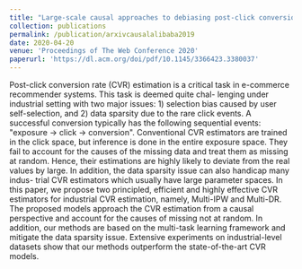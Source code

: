 ```yaml
---
title: "Large-scale causal approaches to debiasing post-click conversion rate estimation with multi-task learning"
collection: publications
permalink: /publication/arxivcausalalibaba2019
date: 2020-04-20
venue: 'Proceedings of The Web Conference 2020'
paperurl: 'https://dl.acm.org/doi/pdf/10.1145/3366423.3380037'
---
```

Post-click conversion rate (CVR) estimation is a critical task in e-commerce recommender systems. This task is deemed quite chal- lenging under industrial setting with two major issues: 1) selection bias caused by user self-selection, and 2) data sparsity due to the rare click events. A successful conversion typically has the following sequential events: "exposure → click → conversion". Conventional CVR estimators are trained in the click space, but inference is done in the entire exposure space. They fail to account for the causes of the missing data and treat them as missing at random. Hence, their estimations are highly likely to deviate from the real values by large. In addition, the data sparsity issue can also handicap many indus- trial CVR estimators which usually have large parameter spaces.
In this paper, we propose two principled, efficient and highly effective CVR estimators for industrial CVR estimation, namely, Multi-IPW and Multi-DR. The proposed models approach the CVR estimation from a causal perspective and account for the causes of missing not at random. In addition, our methods are based on the multi-task learning framework and mitigate the data sparsity issue. Extensive experiments on industrial-level datasets show that our methods outperform the state-of-the-art CVR models.
